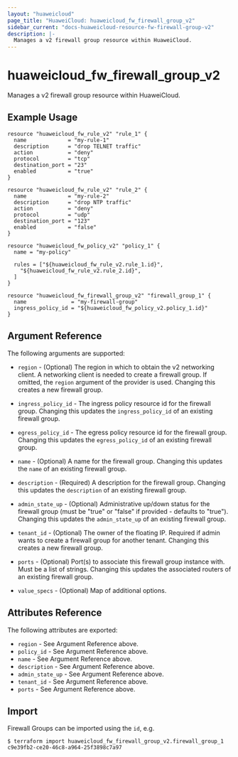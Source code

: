 ```yaml
---
layout: "huaweicloud"
page_title: "HuaweiCloud: huaweicloud_fw_firewall_group_v2"
sidebar_current: "docs-huaweicloud-resource-fw-firewall-group-v2"
description: |-
  Manages a v2 firewall group resource within HuaweiCloud.
---
```


# huaweicloud\_fw\_firewall_group_v2

Manages a v2 firewall group resource within HuaweiCloud.

## Example Usage

```hcl
resource "huaweicloud_fw_rule_v2" "rule_1" {
  name             = "my-rule-1"
  description      = "drop TELNET traffic"
  action           = "deny"
  protocol         = "tcp"
  destination_port = "23"
  enabled          = "true"
}

resource "huaweicloud_fw_rule_v2" "rule_2" {
  name             = "my-rule-2"
  description      = "drop NTP traffic"
  action           = "deny"
  protocol         = "udp"
  destination_port = "123"
  enabled          = "false"
}

resource "huaweicloud_fw_policy_v2" "policy_1" {
  name = "my-policy"

  rules = ["${huaweicloud_fw_rule_v2.rule_1.id}",
    "${huaweicloud_fw_rule_v2.rule_2.id}",
  ]
}

resource "huaweicloud_fw_firewall_group_v2" "firewall_group_1" {
  name              = "my-firewall-group"
  ingress_policy_id = "${huaweicloud_fw_policy_v2.policy_1.id}"
}
```

## Argument Reference

The following arguments are supported:

* `region` - (Optional) The region in which to obtain the v2 networking client.
    A networking client is needed to create a firewall group. If omitted, the
    `region` argument of the provider is used. Changing this creates a new
    firewall group.

* `ingress_policy_id` - The ingress policy resource id for the firewall group. Changing
    this updates the `ingress_policy_id` of an existing firewall group.

* `egress_policy_id` - The egress policy resource id for the firewall group. Changing
    this updates the `egress_policy_id` of an existing firewall group.

* `name` - (Optional) A name for the firewall group. Changing this
    updates the `name` of an existing firewall group.

* `description` - (Required) A description for the firewall group. Changing this
    updates the `description` of an existing firewall group.

* `admin_state_up` - (Optional) Administrative up/down status for the firewall group
    (must be "true" or "false" if provided - defaults to "true").
    Changing this updates the `admin_state_up` of an existing firewall group.

* `tenant_id` - (Optional) The owner of the floating IP. Required if admin wants
    to create a firewall group for another tenant. Changing this creates a new
    firewall group.

* `ports` - (Optional) Port(s) to associate this firewall group instance
    with. Must be a list of strings. Changing this updates the associated routers
    of an existing firewall group.

* `value_specs` - (Optional) Map of additional options.

## Attributes Reference

The following attributes are exported:

* `region` - See Argument Reference above.
* `policy_id` - See Argument Reference above.
* `name` - See Argument Reference above.
* `description` - See Argument Reference above.
* `admin_state_up` - See Argument Reference above.
* `tenant_id` - See Argument Reference above.
* `ports` - See Argument Reference above.

## Import

Firewall Groups can be imported using the `id`, e.g.

```
$ terraform import huaweicloud_fw_firewall_group_v2.firewall_group_1 c9e39fb2-ce20-46c8-a964-25f3898c7a97
```
